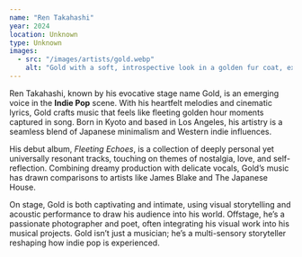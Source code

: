 ```yaml
---
name: "Ren Takahashi"
year: 2024
location: Unknown
type: Unknown
images: 
  - src: "/images/artists/gold.webp"
    alt: "Gold with a soft, introspective look in a golden fur coat, exuding artistic warmth"
---
```


Ren Takahashi, known by his evocative stage name Gold, is an emerging voice in the **Indie Pop** scene. With his heartfelt melodies and cinematic lyrics, Gold crafts music that feels like fleeting golden hour moments captured in song. Born in Kyoto and based in Los Angeles, his artistry is a seamless blend of Japanese minimalism and Western indie influences.

His debut album, *Fleeting Echoes*, is a collection of deeply personal yet universally resonant tracks, touching on themes of nostalgia, love, and self-reflection. Combining dreamy production with delicate vocals, Gold’s music has drawn comparisons to artists like James Blake and The Japanese House.

On stage, Gold is both captivating and intimate, using visual storytelling and acoustic performance to draw his audience into his world. Offstage, he’s a passionate photographer and poet, often integrating his visual work into his musical projects. Gold isn’t just a musician; he’s a multi-sensory storyteller reshaping how indie pop is experienced.
